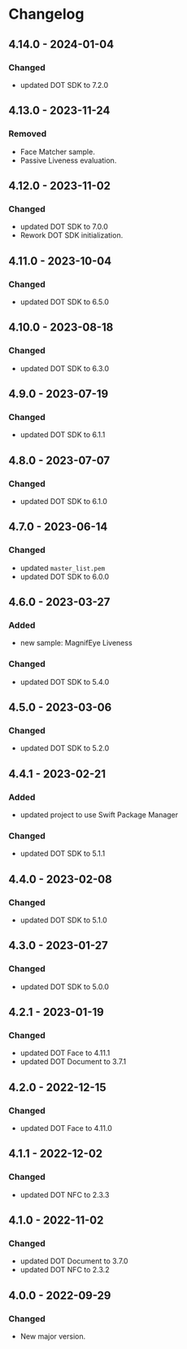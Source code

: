 # Changelog

## 4.14.0 - 2024-01-04
### Changed
- updated DOT SDK to 7.2.0

## 4.13.0 - 2023-11-24
### Removed
- Face Matcher sample.
- Passive Liveness evaluation.

## 4.12.0 - 2023-11-02
### Changed
- updated DOT SDK to 7.0.0
- Rework DOT SDK initialization.

## 4.11.0 - 2023-10-04
### Changed
- updated DOT SDK to 6.5.0

## 4.10.0 - 2023-08-18
### Changed
- updated DOT SDK to 6.3.0

## 4.9.0 - 2023-07-19
### Changed
- updated DOT SDK to 6.1.1

## 4.8.0 - 2023-07-07
### Changed
- updated DOT SDK to 6.1.0

## 4.7.0 - 2023-06-14
### Changed
- updated `master_list.pem`
- updated DOT SDK to 6.0.0

## 4.6.0 - 2023-03-27
### Added
- new sample: MagnifEye Liveness

### Changed
- updated DOT SDK to 5.4.0

## 4.5.0 - 2023-03-06
### Changed
- updated DOT SDK to 5.2.0

## 4.4.1 - 2023-02-21
### Added
- updated project to use Swift Package Manager

### Changed
- updated DOT SDK to 5.1.1

## 4.4.0 - 2023-02-08
### Changed
- updated DOT SDK to 5.1.0

## 4.3.0 - 2023-01-27
### Changed
- updated DOT SDK to 5.0.0

## 4.2.1 - 2023-01-19
### Changed
- updated DOT Face to 4.11.1
- updated DOT Document to 3.7.1

## 4.2.0 - 2022-12-15
### Changed
- updated DOT Face to 4.11.0

## 4.1.1 - 2022-12-02
### Changed
- updated DOT NFC to 2.3.3

## 4.1.0 - 2022-11-02
### Changed
- updated DOT Document to 3.7.0
- updated DOT NFC to 2.3.2

## 4.0.0 - 2022-09-29
### Changed
- New major version.
